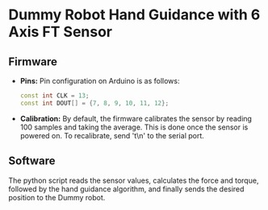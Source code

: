 # Dummy Robot Hand Guidance with 6 Axis FT Sensor

## Firmware

- **Pins:**
  Pin configuration on Arduino is as follows:

  ```c++
  const int CLK = 13;
  const int DOUT[] = {7, 8, 9, 10, 11, 12};
  ```

- **Calibration:**
  By default, the firmware calibrates the sensor by reading 100 samples and taking the average. This is done once the sensor is powered on.
  To recalibrate, send 't\n' to the serial port.

## Software

The python script reads the sensor values, calculates the force and torque, followed by the hand guidance algorithm, and finally sends the desired position to the Dummy robot.
